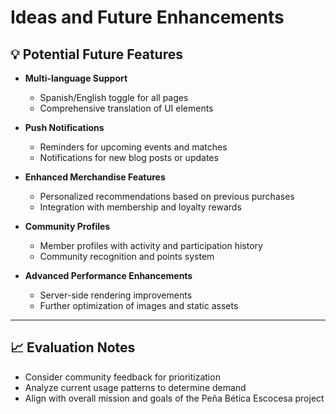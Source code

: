 # Ideas and Future Enhancements

## 💡 **Potential Future Features**

- **Multi-language Support**
  - Spanish/English toggle for all pages
  - Comprehensive translation of UI elements

- **Push Notifications**
  - Reminders for upcoming events and matches
  - Notifications for new blog posts or updates

- **Enhanced Merchandise Features**
  - Personalized recommendations based on previous purchases
  - Integration with membership and loyalty rewards

- **Community Profiles**
  - Member profiles with activity and participation history
  - Community recognition and points system

- **Advanced Performance Enhancements**
  - Server-side rendering improvements
  - Further optimization of images and static assets

---

## 📈 **Evaluation Notes**

- Consider community feedback for prioritization
- Analyze current usage patterns to determine demand
- Align with overall mission and goals of the Peña Bética Escocesa project
